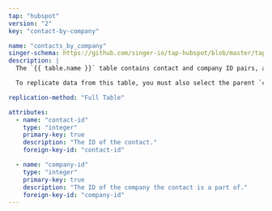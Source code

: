 ```yaml
---
tap: "hubspot"
version: "2"
key: "contact-by-company"

name: "contacts_by_company"
singer-schema: https://github.com/singer-io/tap-hubspot/blob/master/tap_hubspot/schemas/contacts_by_company.json
description: |
  The `{{ table.name }}` table contains contact and company ID pairs, allowing you to join contacts to relevant company data.

  To replicate data from this table, you must also select the parent `companies` table.

replication-method: "Full Table"

attributes:
  - name: "contact-id"
    type: "integer"
    primary-key: true
    description: "The ID of the contact."
    foreign-key-id: "contact-id"

  - name: "company-id"
    type: "integer"
    primary-key: true
    description: "The ID of the company the contact is a part of."
    foreign-key-id: "company-id"
---
```


